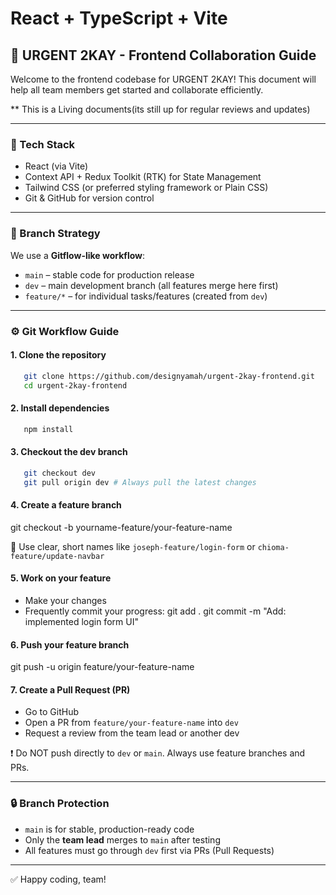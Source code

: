 # React + TypeScript + Vite

## 🚀 URGENT 2KAY - Frontend Collaboration Guide

Welcome to the frontend codebase for URGENT 2KAY! This document will help all team members get started and collaborate efficiently.

\*\* This is a Living documents(its still up for regular reviews and updates)

---

### 🧰 Tech Stack

- React (via Vite)
- Context API + Redux Toolkit (RTK) for State Management
- Tailwind CSS (or preferred styling framework or Plain CSS)
- Git & GitHub for version control

---

### 🌱 Branch Strategy

We use a **Gitflow-like workflow**:

- `main` – stable code for production release
- `dev` – main development branch (all features merge here first)
- `feature/*` – for individual tasks/features (created from `dev`)

---

### ⚙️ Git Workflow Guide

#### 1. Clone the repository

```bash
   git clone https://github.com/designyamah/urgent-2kay-frontend.git
   cd urgent-2kay-frontend
```

#### 2. Install dependencies

```bash
   npm install
```

#### 3. Checkout the dev branch

```bash
   git checkout dev
   git pull origin dev # Always pull the latest changes
```

#### 4. Create a feature branch

git checkout -b yourname-feature/your-feature-name

🔸 Use clear, short names like `joseph-feature/login-form` or `chioma-feature/update-navbar`

#### 5. Work on your feature

- Make your changes
- Frequently commit your progress:
  git add .
  git commit -m "Add: implemented login form UI"

#### 6. Push your feature branch

git push -u origin feature/your-feature-name

#### 7. Create a Pull Request (PR)

- Go to GitHub
- Open a PR from `feature/your-feature-name` into `dev`
- Request a review from the team lead or another dev

❗ Do NOT push directly to `dev` or `main`. Always use feature branches and PRs.

---

### 🔒 Branch Protection

- `main` is for stable, production-ready code
- Only the **team lead** merges to `main` after testing
- All features must go through `dev` first via PRs (Pull Requests)

---

✅ Happy coding, team!
